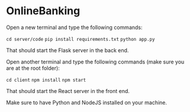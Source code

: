 # OnlineBanking

Open a new terminal and type the following commands:

`cd server/code`
`pip install requirements.txt`
`python app.py`

That should start the Flask server in the back end.

Open another terminal and type the following commands (make sure you are at the root folder):

`cd client`
`npm install`
`npm start`

That should start the React server in the front end.

Make sure to have Python and NodeJS installed on your machine.
